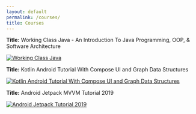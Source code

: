 ```yaml
---
layout: default
permalink: /courses/
title: Courses
---
```


**Title:** Working Class Java - An Introduction To Java Programming, OOP, & Software Architecture

[![Working Class Java](https://bracketcove.github.io/assets/images/wcj.png)](https://youtu.be/FL2SMZxNQlc "Working Class Java")

**Title:** Kotlin Android Tutorial With Compose UI and Graph Data Structures

[![Kotlin Android Tutorial With Compose UI and Graph Data Structures](https://bracketcove.github.io/assets/images/cmdsa.png)](https://youtube.com/playlist?list=PLEVlop6sMHCrtXPWZCPPTdV32RPtzgkPp "Kotlin Android Tutorial With Compose UI and Graph Data Structures")

**Title:** Android Jetpack MVVM Tutorial 2019

[![Android Jetpack Tutorial 2019](https://bracketcove.github.io/assets/images/jfmvvm.png)](https://youtu.be/0gFgdtTwFQM "Android Jetpack Tutorial 2019")